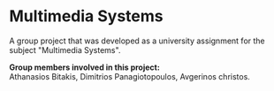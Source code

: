 # Multimedia Systems
A group project that was developed as a university assignment for the subject "Multimedia Systems".

**Group members involved in this project:**<br>
Athanasios Bitakis, Dimitrios Panagiotopoulos, Avgerinos christos.

